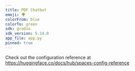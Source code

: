 ```yaml
---
title: PDF Chatbot
emoji: 🌍
colorFrom: blue
colorTo: green
sdk: gradio
sdk_version: 5.14.0
app_file: app.py
pinned: true
---
```


Check out the configuration reference at https://huggingface.co/docs/hub/spaces-config-reference
